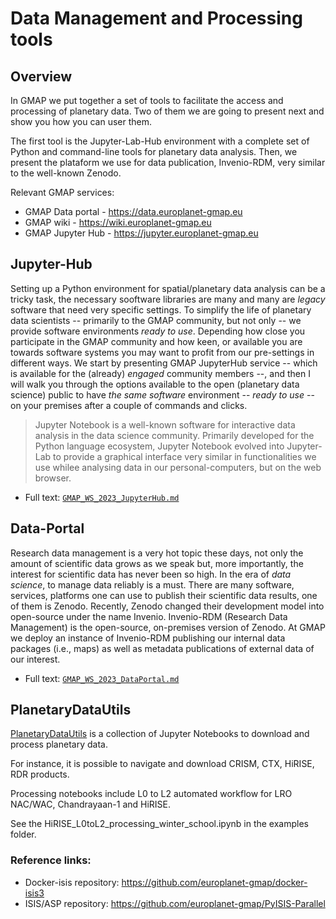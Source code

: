 # Data Management and Processing tools

## Overview

In GMAP we put together a set of tools to facilitate the access and processing of planetary data. Two of them we are going to present next and show you how you can user them.

The first tool is the Jupyter-Lab-Hub environment with a complete set of Python and command-line tools for planetary data analysis.
Then, we present the plataform we use for data publication, Invenio-RDM, very similar to the well-known Zenodo.

Relevant GMAP services:

- GMAP Data portal - https://data.europlanet-gmap.eu
- GMAP wiki - https://wiki.europlanet-gmap.eu
- GMAP Jupyter Hub - https://jupyter.europlanet-gmap.eu


## Jupyter-Hub

Setting up a Python environment for spatial/planetary data analysis can be a tricky task, the necessary sooftware libraries are many and many are _legacy_ software that need very specific settings.
To simplify the life of planetary data scientists -- primarily to the GMAP community, but not only -- we provide software environments _ready to use_.
Depending how close you participate in the GMAP community and how keen, or available you are towards software systems you may want to profit from our pre-settings in different ways.
We start by presenting GMAP JupyterHub service -- which is available for the (already) _engaged_ community members --, and then I will walk you through the options available to the open (planetary data science) public to have _the same software_ environment -- _ready to use_ -- on your premises after a couple of commands and clicks.

> Jupyter Notebook is a well-known software for interactive data analysis in the data science community. Primarily developed for the Python language ecosystem, Jupyter Notebook evolved into Jupyter-Lab to provide a graphical interface very similar in functionalities we use whilee analysing data in our personal-computers, but on the web browser.

- Full text: [`GMAP_WS_2023_JupyterHub.md`](GMAP_WS_2023_JupyterHub.md)


## Data-Portal

Research data management is a very hot topic these days, not only the amount of scientific data grows as we speak but, more importantly, the interest for scientific data has never been so high.
In the era of _data science_, to manage data reliably is a must.
There are many software, services, platforms one can use to publish their scientific data results, one of them is Zenodo.
Recently, Zenodo changed their development model into open-source under the name Invenio. Invenio-RDM (Research Data Management) is the open-source, on-premises version of Zenodo.
At GMAP we deploy an instance of Invenio-RDM publishing our internal data packages (i.e., maps) as well as metadata publications of external data of our interest.

- Full text: [`GMAP_WS_2023_DataPortal.md`](GMAP_WS_2023_DataPortal.md)


## PlanetaryDataUtils

[PlanetaryDataUtils](https://github.com/europlanet-gmap/PlaneteryDataProcessing) is a collection of Jupyter Notebooks to download and process planetary data.

For instance, it is possible to navigate and download CRISM, CTX, HiRISE, RDR products.

Processing notebooks include L0 to L2 automated workflow for LRO NAC/WAC, Chandrayaan-1 and HiRISE.

See the HiRISE_L0toL2_processing_winter_school.ipynb in the examples folder.


### Reference links:

- Docker-isis repository: https://github.com/europlanet-gmap/docker-isis3
- ISIS/ASP repository: https://github.com/europlanet-gmap/PyISIS-Parallel

